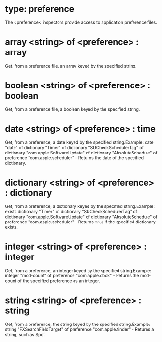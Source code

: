 # type: preference

The &lt;preference&lt; inspectors provide access to application preference files.

# array &lt;string&gt; of &lt;preference&gt; : array

Get, from a preference file, an array keyed by the specified string.

# boolean &lt;string&gt; of &lt;preference&gt; : boolean

Get, from a preference file, a boolean keyed by the specified string.

# date &lt;string&gt; of &lt;preference&gt; : time

Get, from a preference, a date keyed by the specified string.Example: date "date" of dictionary "Timer" of dictionary "SUCheckSchedulerTag" of dictionary "com.apple.SoftwareUpdate" of dictionary "AbsoluteSchedule" of preference "com.apple.scheduler" - Returns the date of the specified dictionary.

# dictionary &lt;string&gt; of &lt;preference&gt; : dictionary

Get, from a preference, a dictionary keyed by the specified string.Example: exists dictionary "Timer" of dictionary "SUCheckSchedulerTag" of dictionary "com.apple.SoftwareUpdate" of dictionary "AbsoluteSchedule" of preference "com.apple.scheduler" - Returns `True` if the specified dictionary exists.

# integer &lt;string&gt; of &lt;preference&gt; : integer

Get, from a preference, an integer keyed by the specified string.Example: integer "mod-count" of preference "com.apple.dock" - Returns the mod-count of the specified preference as an integer.

# string &lt;string&gt; of &lt;preference&gt; : string

Get, from a preference, the string keyed by the specified string.Example: string "FXSearchFieldTarget" of preference "com.apple.finder" - Returns a string, such as Spcf.
